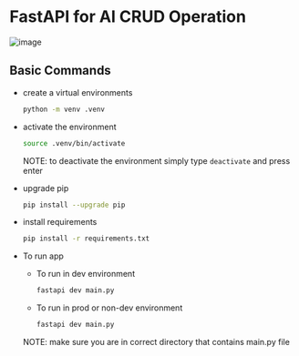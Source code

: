 # FastAPI for AI CRUD Operation

![image](https://github.com/user-attachments/assets/433d21ba-dbf1-47a3-bcd2-5f9428cb52b8)


## Basic Commands

- create a virtual environments

    ```bash
    python -m venv .venv
    ```

- activate the environment

    ```bash
    source .venv/bin/activate
    ```

    NOTE: to deactivate the environment simply type `deactivate` and press enter

- upgrade pip

    ```bash
    pip install --upgrade pip
    ```

- install requirements

    ```bash
    pip install -r requirements.txt
    ```

- To run app
    - To run in dev environment

        ```bash
        fastapi dev main.py
        ```

    - To run in prod or non-dev environment

        ```bash
        fastapi dev main.py
        ```
    NOTE: make sure you are in correct directory that contains main.py file
    
